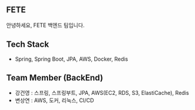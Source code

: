 FETE
---
안녕하세요, FETE 백엔드 팀입니다.<br>

Tech Stack
---
- Spring, Spring Boot, JPA, AWS, Docker, Redis

Team Member (BackEnd)
---
- 강건영 : 스프링, 스프링부트, JPA, AWS(EC2, RDS, S3, ElastiCache), Redis<br>
- 변상연 : AWS, 도커, 리눅스, CI/CD
